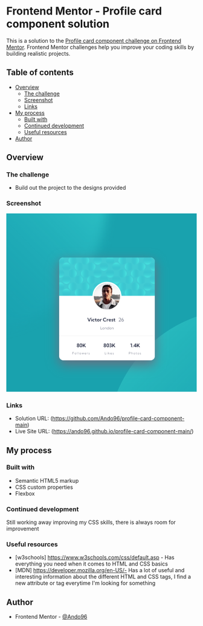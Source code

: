 # Frontend Mentor - Profile card component solution

This is a solution to the [Profile card component challenge on Frontend Mentor](https://www.frontendmentor.io/challenges/profile-card-component-cfArpWshJ). Frontend Mentor challenges help you improve your coding skills by building realistic projects. 

## Table of contents

- [Overview](#overview)
  - [The challenge](#the-challenge)
  - [Screenshot](#screenshot)
  - [Links](#links)
- [My process](#my-process)
  - [Built with](#built-with)
  - [Continued development](#continued-development)
  - [Useful resources](#useful-resources)
- [Author](#author)


## Overview

### The challenge

- Build out the project to the designs provided

### Screenshot

![](Capture.PNG)

### Links

- Solution URL: (https://github.com/Ando96/profile-card-component-main)
- Live Site URL: (https://ando96.github.io/profile-card-component-main/)

## My process

### Built with

- Semantic HTML5 markup
- CSS custom properties
- Flexbox

### Continued development

Still working away improving my CSS skills, there is always room for improvement

### Useful resources

- [w3schools] https://www.w3schools.com/css/default.asp - Has everything you need when it comes to HTML and CSS basics
- [MDN] https://developer.mozilla.org/en-US/- Has a lot of useful and interesting information about the different HTML and CSS tags, I find a new attribute or tag everytime I'm looking for something

## Author

- Frontend Mentor - [@Ando96](https://www.frontendmentor.io/profile/Ando96)

